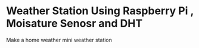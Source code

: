 # Weather Station Using Raspberry Pi , Moisature Senosr and DHT
 Make a home weather mini weather station 
